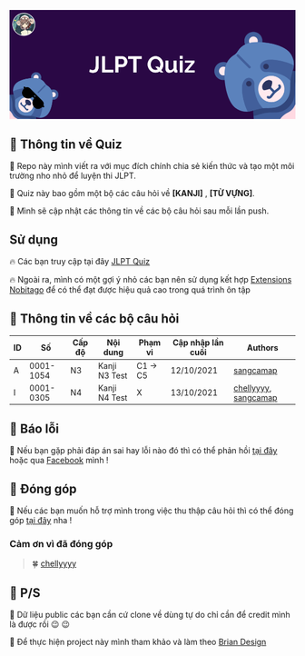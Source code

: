 ![Cover](/assets/images/bg.png)


## :cherry_blossom:	 Thông tin về Quiz 

:raccoon:  Repo này mình viết ra với mục đích chính chia sẻ kiến thức và tạo một môi trường nho nhỏ để luyện thi JLPT.

:raccoon:  Quiz này bao gồm một bộ các câu hỏi về **[KANJI]** , **[TỪ VỰNG]**.

:raccoon:  Mình sẽ cập nhật các thông tin về các bộ câu hỏi sau mỗi lần push. 
## Sử dụng

:fire:	Các bạn truy cập tại đây [JLPT Quiz](https://sangcamap.github.io/JLPT-quiz/)

:fire:	Ngoài ra, mình có một gợi ý nhỏ các bạn nên sử dụng kết hợp [Extensions Nobitago](https://chrome.google.com/webstore/detail/nobitago/phkjgidaednepcinnjgofdfjmajjngji?hl=vi) để có thể đạt được hiệu quả cao trong quá trình ôn tập 

## :cherry_blossom:	 Thông tin về các bộ câu hỏi
ID |Số        |Cấp độ  |Nội dung         |Phạm vi   |Cập nhập lần cuối  |Authors
---|----------|--------|---------------- |----------|-------------------|-----------------------------------------
A  |0001-1054 |N3      |Kanji N3 Test    |C1 -> C5  |12/10/2021 |[sangcamap](https://github.com/sangcamap)
I  |0001-0305 |N4      |Kanji N4 Test    |    X     |13/10/2021 |[chellyyyy](https://github.com/chellyyyy), [sangcamap](https://github.com/sangcamap)

## :cherry_blossom:	 Báo lỗi
:raccoon:  Nếu bạn gặp phải đáp án sai hay lỗi nào đó thì có thể phản hồi [tại đây](https://forms.gle/PJ5ib4EdRPYoewSE7) hoặc qua [Facebook](https://www.facebook.com/sangnguyen0709/) mình ! 

## :cherry_blossom: Đóng góp 
:raccoon:  Nếu các bạn muốn hỗ trợ mình trong việc thu thập câu hỏi thì có thể đóng góp [tại đây](https://forms.gle/SScquj4a9oTZZNTa6) nha !
### Cảm ơn vì đã đóng góp
>:four_leaf_clover:	[chellyyyy](https://github.com/chellyyyy)
>



## :cherry_blossom:	 P/S
:raccoon:  Dữ liệu public các bạn cần cứ clone về dùng tự do chỉ cần để credit mình là được rồi :wink: :wink:

:raccoon:  Để thực hiện project này mình tham khảo và làm theo [Brian Design](https://youtu.be/f4fB9Xg2JEY)  

